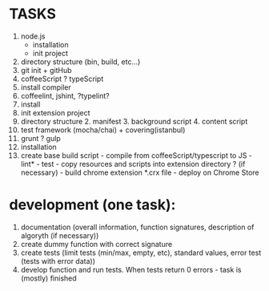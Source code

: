 
# TASKS

1. node.js
	- installation
	- init project
2. directory structure (bin, build, etc...)
3. git init + gitHub
4. coffeeScript ? typeScript
  1. install compiler
5. coffeelint, jshint, ?typelint?
  1. install
6. init extension project
  1. directory structure
	2. manifest
	3. background script
	4. content script
7. test framework (mocha/chai) + covering(istanbul)
8. grunt ? gulp
  1. installation
  2. create base build script
  	- compile from coffeeScript/typescript to JS
  	- lint*
  	- test
  	- copy resources and scripts into extension directory ? (if necessary)
  	- build chrome extension *.crx file
  	- deploy on Chrome Store


# development (one task):
1. documentation (overall information, function signatures, description of algoryth (if necessary))
2. create dummy function with correct signature
3. create tests (limit tests (min/max, empty, etc), standard values, error test (tests with error data))
4. develop function and run tests. When tests return 0 errors - task is (mostly) finished

